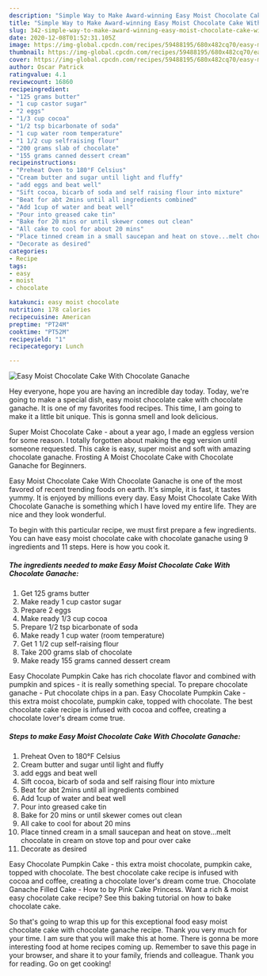 ```yaml
---
description: "Simple Way to Make Award-winning Easy Moist Chocolate Cake With Chocolate Ganache"
title: "Simple Way to Make Award-winning Easy Moist Chocolate Cake With Chocolate Ganache"
slug: 342-simple-way-to-make-award-winning-easy-moist-chocolate-cake-with-chocolate-ganache
date: 2020-12-08T01:52:31.105Z
image: https://img-global.cpcdn.com/recipes/59488195/680x482cq70/easy-moist-chocolate-cake-with-chocolate-ganache-recipe-main-photo.jpg
thumbnail: https://img-global.cpcdn.com/recipes/59488195/680x482cq70/easy-moist-chocolate-cake-with-chocolate-ganache-recipe-main-photo.jpg
cover: https://img-global.cpcdn.com/recipes/59488195/680x482cq70/easy-moist-chocolate-cake-with-chocolate-ganache-recipe-main-photo.jpg
author: Oscar Patrick
ratingvalue: 4.1
reviewcount: 16860
recipeingredient:
- "125 grams butter"
- "1 cup castor sugar"
- "2 eggs"
- "1/3 cup cocoa"
- "1/2 tsp bicarbonate of soda"
- "1 cup water room temperature"
- "1 1/2 cup selfraising flour"
- "200 grams slab of chocolate"
- "155 grams canned dessert cream"
recipeinstructions:
- "Preheat Oven to 180°F Celsius"
- "Cream butter and sugar until light and fluffy"
- "add eggs and beat well"
- "Sift cocoa, bicarb of soda and self raising flour into mixture"
- "Beat for abt 2mins until all ingredients combined"
- "Add 1cup of water and beat well"
- "Pour into greased cake tin"
- "Bake for 20 mins or until skewer comes out clean"
- "All cake to cool for about 20 mins"
- "Place tinned cream in a small saucepan and heat on stove...melt chocolate in cream on stove top and pour over cake"
- "Decorate as desired"
categories:
- Recipe
tags:
- easy
- moist
- chocolate

katakunci: easy moist chocolate 
nutrition: 178 calories
recipecuisine: American
preptime: "PT24M"
cooktime: "PT52M"
recipeyield: "1"
recipecategory: Lunch

---
```



![Easy Moist Chocolate Cake With Chocolate Ganache](https://img-global.cpcdn.com/recipes/59488195/680x482cq70/easy-moist-chocolate-cake-with-chocolate-ganache-recipe-main-photo.jpg)

Hey everyone, hope you are having an incredible day today. Today, we're going to make a special dish, easy moist chocolate cake with chocolate ganache. It is one of my favorites food recipes. This time, I am going to make it a little bit unique. This is gonna smell and look delicious.

Super Moist Chocolate Cake - about a year ago, I made an eggless version for some reason. I totally forgotten about making the egg version until someone requested. This cake is easy, super moist and soft with amazing chocolate ganache. Frosting A Moist Chocolate Cake with Chocolate Ganache for Beginners.

Easy Moist Chocolate Cake With Chocolate Ganache is one of the most favored of recent trending foods on earth. It's simple, it is fast, it tastes yummy. It is enjoyed by millions every day. Easy Moist Chocolate Cake With Chocolate Ganache is something which I have loved my entire life. They are nice and they look wonderful.


To begin with this particular recipe, we must first prepare a few ingredients. You can have easy moist chocolate cake with chocolate ganache using 9 ingredients and 11 steps. Here is how you cook it.

<!--inarticleads1-->

##### The ingredients needed to make Easy Moist Chocolate Cake With Chocolate Ganache:

1. Get 125 grams butter
1. Make ready 1 cup castor sugar
1. Prepare 2 eggs
1. Make ready 1/3 cup cocoa
1. Prepare 1/2 tsp bicarbonate of soda
1. Make ready 1 cup water (room temperature)
1. Get 1 1/2 cup self-raising flour
1. Take 200 grams slab of chocolate
1. Make ready 155 grams canned dessert cream


Easy Chocolate Pumpkin Cake has rich chocolate flavor and combined with pumpkin and spices - it is really something special. To prepare chocolate ganache - Put chocolate chips in a pan. Easy Chocolate Pumpkin Cake - this extra moist chocolate, pumpkin cake, topped with chocolate. The best chocolate cake recipe is infused with cocoa and coffee, creating a chocolate lover&#39;s dream come true. 

<!--inarticleads2-->

##### Steps to make Easy Moist Chocolate Cake With Chocolate Ganache:

1. Preheat Oven to 180°F Celsius
1. Cream butter and sugar until light and fluffy
1. add eggs and beat well
1. Sift cocoa, bicarb of soda and self raising flour into mixture
1. Beat for abt 2mins until all ingredients combined
1. Add 1cup of water and beat well
1. Pour into greased cake tin
1. Bake for 20 mins or until skewer comes out clean
1. All cake to cool for about 20 mins
1. Place tinned cream in a small saucepan and heat on stove...melt chocolate in cream on stove top and pour over cake
1. Decorate as desired


Easy Chocolate Pumpkin Cake - this extra moist chocolate, pumpkin cake, topped with chocolate. The best chocolate cake recipe is infused with cocoa and coffee, creating a chocolate lover&#39;s dream come true. Chocolate Ganache Filled Cake - How to by Pink Cake Princess. Want a rich &amp; moist easy chocolate cake recipe? See this baking tutorial on how to bake chocolate cake. 

So that's going to wrap this up for this exceptional food easy moist chocolate cake with chocolate ganache recipe. Thank you very much for your time. I am sure that you will make this at home. There is gonna be more interesting food at home recipes coming up. Remember to save this page in your browser, and share it to your family, friends and colleague. Thank you for reading. Go on get cooking!
